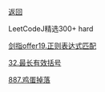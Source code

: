 [返回](/notes/03-hunting_job/03-algorithm/03-leetcode/11-动态规划/README.md)

LeetCodeJ精选300+ hard

[剑指offer19.正则表达式匹配](#正则表达式匹配)

[32.最长有效括号](#最长有效括号)

[887.鸡蛋掉落](#鸡蛋掉落)

